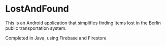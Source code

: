 # LostAndFound
<p>This is an Android application that simplifies finding items lost in the Berlin public transportation system.</p>
<p>Completed in Java, using Firebase and Firestore</p>
